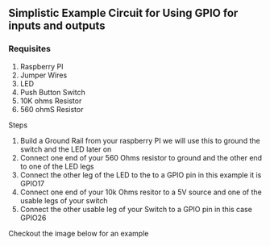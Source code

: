 ## Simplistic Example Circuit for Using GPIO for inputs and outputs 


### Requisites 

1. Raspberry PI 
2. Jumper Wires
3. LED
4. Push Button Switch 
5. 10K ohms Resistor 
6. 560 ohmS Resistor



Steps
1. Build a Ground Rail from your raspberry PI we will use this to ground the switch and the LED later on 
2. Connect one end of your 560 Ohms resistor to ground and the other end to one of the LED legs
3. Connect the other leg of the LED to the to a GPIO pin in this example it is GPIO17 
4. Connect one end of your 10k Ohms resitor to a 5V source and one of the usable legs of your switch
5. Connect the other usable leg of your Switch to a GPIO pin in this case GPIO26 

Checkout the image below for an example 


